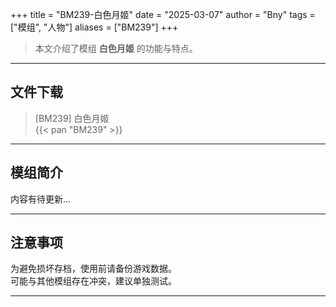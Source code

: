 +++
title = "BM239-白色月姬"
date = "2025-03-07"
author = "Bny"
tags = ["模组", "人物"]
aliases = ["BM239"]
+++

> 本文介绍了模组 **白色月姬** 的功能与特点。

---

## 文件下载

> [BM239] 白色月姬  
{{< pan "BM239" >}}  

---

## 模组简介

>  
内容有待更新...  

---

## 注意事项

>  
为避免损坏存档，使用前请备份游戏数据。  
可能与其他模组存在冲突，建议单独测试。  

---

